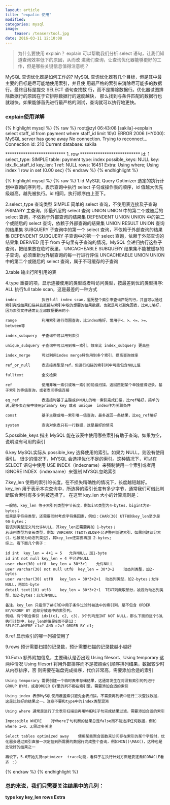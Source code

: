 ```yaml
---
layout: article
title: "expalin 使用"
modified:
categories: mysql
image:
    teaser: /teaser/tool.jpg
date: 2016-03-11 12:10:08
---
```


> 为什么要使用 explain？ 
explain 可以帮助我们分析 select 语句，让我们知道查询效率低下的原因，从而改
进我们查询，让查询优化器能够更好的工作，但是哪些关键信息值得注意呢？
  
MySQL 查询优化器是如何工作的?
MySQL 查询优化器有几个目标，但是其中最主要的目标是尽可能地使用索引，并且使
用最严格的索引来消除尽可能多的数据行。最终目标是提交 SELECT 语句查找数
行，而不是排除数据行。优化器试图排除数据行的原因在于它排除数据行的速度越快，
那么找到与条件匹配的数据行也就越快。如果能够首先进行最严格的测试，查询就可以执行地更快。
### explain使用详解
{% highlight mysql %}
{% raw %}
root@zyl 06:43:08 [sakila]->explain select staff_id from payment where staff_id limit 10\G
ERROR 2006 (HY000): MySQL server has gone away
No connection. Trying to reconnect...
Connection id:    210
Current database: sakila

*************************** 1. row ***************************
           id: 1
  select_type: SIMPLE
        table: payment
         type: index
possible_keys: NULL
          key: idx_fk_staff_id
      key_len: 1
          ref: NULL
         rows: 16451
        Extra: Using where; Using index
1 row in set (0.00 sec)
{% endraw %}
{% endhighlight %}

{% highlight mysql %}
{% raw %}
1.id  MySQL Query Optimizer 选定的执行计划中查询的序列号。表示查询中执行 select 子句或操作表的顺序，id 值越大优先级越高，越先被执行。id 相同，执行顺序由上至下。 

2.select_type  查询类型 
	SIMPLE   简单的 select 查询，不使用表连接及子查询 
	PRIMARY  主查询，即最外层的 select 查询 
	UNION    UNION 中的第二个或随后的 select 查询，不依赖于外部查询的结果集 
	DEPENDENT UNION  UNION 中的第二个或随后的 select 查询，依赖于外部查询的结果集
	UNION RESULT  UNION 查询的结果集 
	SUBQUERY  子查询中的第一个 select 查询，不依赖于外部查询的结果集 
	DEPENDENT SUBQUERY  子查询中的第一个 select 查询，依赖于外部查询的结果集 
	DERIVED  用于 from 子句里有子查询的情况。MySQL 会递归执行这些子查询，把结果放在临时表里。 
	UNCACHEABLE SUBQUERY  结果集不能被缓存的子查询，必须重新为外层查询的每一行进行评估 
	UNCACHEABLE UNION  UNION 中的第二个或随后的 select 查询，属于不可缓存的子查询 

3.table 输出行所引用的表 

4.type 重要的项，显示连接使用的类型或者叫访问类型，按最差到优的类型排序:
	ALL	 			执行full table scan，这是最差的一种方式    

	index			执行full index scan，遍历整个索引来查询匹配的行，并且可以通过索引完成结果扫描并且直接从索引中取的想要的结果数据，也就是可以避免回表，比ALL略好，因为索引文件通常比全部数据要来的小	  	

	range			利用索引进行范围查询，比index略好，常用于<、>、<=、>=、between等

	index_subquery	子查询中可以用到索引  

	unique_subquery	子查询中可以用到唯一索引，效率比 index_subquery 更高些

	index_merge	    可以利用index merge特性用到多个索引，提高查询效率

	ref_or_null  	表连接类型是ref，但进行扫描的索引列中可能包含NULL值

	fulltext	    全文检索

	ref  			使用非唯一索引或唯一索引的前缀扫描，返回匹配某个单独值得记录，基于索引的等值查询，或者表间等值连接

	eq_ref			表连接时基于主键或非NULL的唯一索引完成扫描，比ref略好，简单的说,是多表连接中使用primary key 或者 unique  index作为关联条件

	const			基于主键或唯一索引唯一值查询，最多返回一条结果，比eq_ref略好

	system			查询对象表只有一行数据，这是最好的情况    

5.possible_keys  指出 MySQL 能在该表中使用哪些索引有助于查询。如果为空，说明没有可用的索引 

6.key  MySQL实际从 possible_key 选择使用的索引。如果为 NULL，则没有使用索引。
很少的情况下，MYSQL 会选择优化不足的索引。这种情况下，可以在 SELECT 语句中使用 
USE  INDEX（indexname）来强制使用一个索引或者用IGNORE  INDEX（indexname）来强制 
MYSQL忽略索引 

7.key_len  使用的索引的长度。在不损失精确性的情况下，长度越短越好。  
	 key_len 用于表示本次查询中，所选择的索引长度有多少字节，通常我们可借此判断联合索引有多少列被选择了。
	在这里 key_len 大小的计算规则是：

	一般地，key_len 等于索引列类型字节长度，例如int类型为4-bytes，bigint为8-bytes；
	如果是字符串类型，还需要同时考虑字符集因素，例如：CHAR(30) UTF8则key_len至少是90-bytes；
	若该列类型定义时允许NULL，其key_len还需要再加 1-bytes；
	若该列类型为变长类型，例如 VARCHAR（TEXT\BLOB不允许整列创建索引，如果创建部分索引，也被视为动态列类型），其key_len还需要再加 2-bytes;
	综上，看下面几个例子：

	id int	key_len = 4+1 = 5	允许NULL，加1-byte
	id int not null	key_len = 4	不允许NULL
	user char(30) utf8	key_len = 30*3+1	允许NULL
	user varchar(30) not null utf8	key_len = 30*3+2	动态列类型，加2-bytes
	user varchar(30) utf8	key_len = 30*3+2+1	动态列类型，加2-bytes；允许NULL，再加1-byte
	detail text(10) utf8	key_len = 30*3+2+1	TEXT列截取部分，被视为动态列类型，加2-bytes；且允许NULL
	
	备注，key_len 只指示了WHERE中用于条件过滤时被选中的索引列，是不包含 ORDER BY/GROUP BY 这部分被选中的索引列。
	例如，有个联合索引 idx1(c1, c2, c3)，3个列均是INT NOT NULL，那么下面的这个SQL执行计划中，key_len的值是8而不是12：
	SELECT…WHERE c1=? AND c2=? ORDER BY c1;  

8.ref  显示索引的哪一列被使用了

9.rows 预计需要扫描的记录数，预计需要扫描的记录数越小越好

10.Extra 额外附加信息，主要确认是否出现 Using filesort、Using temporary 这两种情况
	Using filesort	将用外部排序而不是按照索引顺序排列结果，数据较少时从内存排序，否
	则需要在磁盘完成排序，代价非常高，需要添加合适的索引  

	Using temporary	需要创建一个临时表来存储结果，这通常发生在对没有索引的列进行
	GROUP BY时，或者ORDER BY里的列不都在索引里，需要添加合适的索引  

	Using index	表示MySQL使用覆盖索引避免全表扫描，不需要再到表中进行二次查找数据，
	这是比较好的结果之一。注意不要和type中的index类型混淆  

	Using where	通常是进行了全表引扫描后再用WHERE子句完成结果过滤，需要添加合适的索引  

	Impossible WHERE	对Where子句判断的结果总是false而不能选择任何数据，例如where 1=0，无需过多关注  

	Select tables optimized away	使用某些聚合函数来访问存在索引的某个字段时，优
	化器会通过索引直接一次定位到所需要的数据行完成整个查询，例如MIN()\MAX()，这种也是
	比较好的结果之一  

	再说下，5.6开始支持optimizer  trace功能，看样子在执行计划方面是要逐渐和ORACLE看齐 ：）
{% endraw %}
{% endhighlight %}

### 总的来说，我们只需要关注结果中的几列：
**type key  key_len rows Extra**
